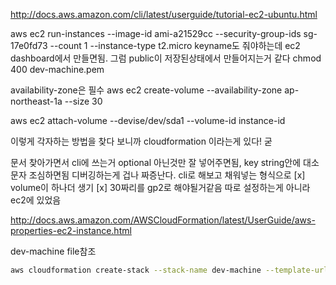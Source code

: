 http://docs.aws.amazon.com/cli/latest/userguide/tutorial-ec2-ubuntu.html

aws ec2 run-instances --image-id ami-a21529cc --security-group-ids sg-17e0fd73 --count 1 --instance-type t2.micro
keyname도 줘야하는데 ec2 dashboard에서 만들면됨. 그럼 public이 저장된상태에서 만들어지는거 같다
chmod 400 dev-machine.pem

availability-zone은 필수
aws ec2 create-volume --availability-zone ap-northeast-1a --size 30

aws ec2 attach-volume --devise/dev/sda1 --volume-id instance-id

이렇게 각자하는 방법을 찾다 보니까 cloudformation 이라는게 있다! 굳

문서 찾아가면서 cli에 쓰는거 optional 아닌것만 잘 넣어주면됨, key string안에 대소문자 조심하면됨
디버깅하는게 겁나 짜증난다. cli로 해보고 채워넣는 형식으로
[x] volume이 하나더 생기 
[x] 30짜리를 gp2로 해야될거같음
따로 설정하는게 아니라 ec2에 있었음

http://docs.aws.amazon.com/AWSCloudFormation/latest/UserGuide/aws-properties-ec2-instance.html

dev-machine file참조

```bash
aws cloudformation create-stack --stack-name dev-machine --template-url https://s3-ap-northeast-1.amazonaws.com/cf-templates-1oz3rylt2bho3-ap-northeast-1/2016269RmW-dev-machine3j8jnubvt4a3eoctyov5i2j4i
```
